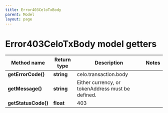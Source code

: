 ```yaml
---
title: Error403CeloTxBody
parent: Model
layout: page
---
```


# Error403CeloTxBody model getters

Method name | Return type | Description | Notes
------------ | ------------- | ------------- | -------------
**getErrorCode()** | **string** | celo.transaction.body |
**getMessage()** | **string** | Either currency, or tokenAddress must be defined. |
**getStatusCode()** | **float** | 403 |

